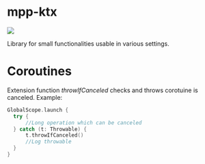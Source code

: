 # mpp-ktx
[![](https://jitpack.io/v/MikibeMiki/mpp-ktx.svg)](https://jitpack.io/#MikibeMiki/mpp-ktx)

Library for small functionalities usable in various settings.

# Coroutines

Extension function *throwIfCanceled* checks and throws corotuine is canceled.
Example:
```kotlin
GlobalScope.launch {
  try {
      //Long operation which can be canceled
  } catch (t: Throwable) {
      t.throwIfCanceled()      
      //Log throwable
  }
}
```

